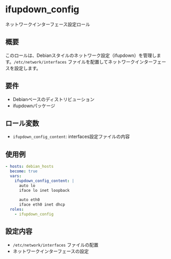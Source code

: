 # ifupdown_config

ネットワークインターフェース設定ロール

## 概要

このロールは、Debianスタイルのネットワーク設定（ifupdown）を管理します。`/etc/network/interfaces` ファイルを配置してネットワークインターフェースを設定します。

## 要件

- Debianベースのディストリビューション
- ifupdownパッケージ

## ロール変数

- `ifupdown_config_content`: interfaces設定ファイルの内容

## 使用例

```yaml
- hosts: debian_hosts
  become: true
  vars:
    ifupdown_config_content: |
      auto lo
      iface lo inet loopback
      
      auto eth0
      iface eth0 inet dhcp
  roles:
    - ifupdown_config
```

## 設定内容

- `/etc/network/interfaces` ファイルの配置
- ネットワークインターフェースの設定